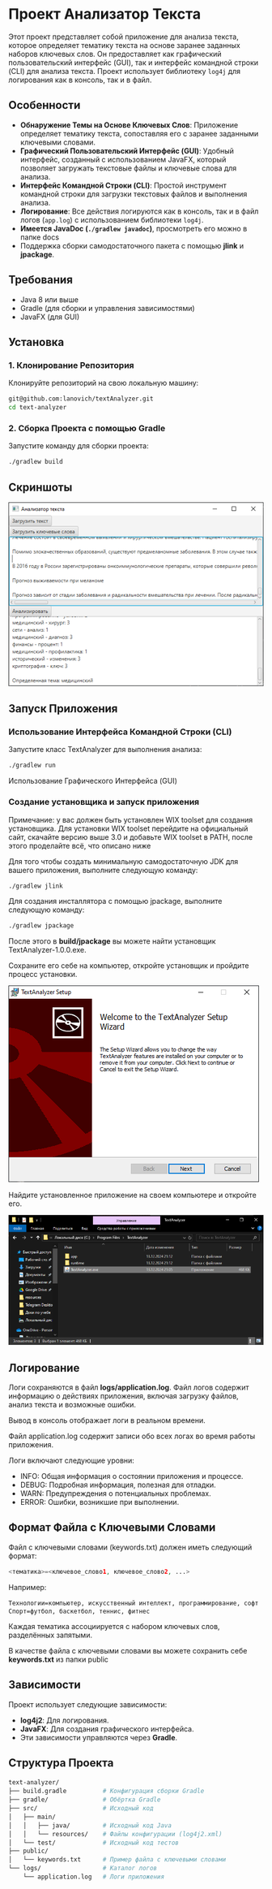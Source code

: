 # Проект Анализатор Текста

Этот проект представляет собой приложение для анализа текста, которое определяет тематику текста на основе заранее заданных наборов ключевых слов. Он предоставляет как графический пользовательский интерфейс (GUI), так и интерфейс командной строки (CLI) для анализа текста. Проект использует библиотеку `log4j` для логирования как в консоль, так и в файл.

## Особенности

- **Обнаружение Темы на Основе Ключевых Слов**: Приложение определяет тематику текста, сопоставляя его с заранее заданными ключевыми словами.
- **Графический Пользовательский Интерфейс (GUI)**: Удобный интерфейс, созданный с использованием JavaFX, который позволяет загружать текстовые файлы и ключевые слова для анализа.
- **Интерфейс Командной Строки (CLI)**: Простой инструмент командной строки для загрузки текстовых файлов и выполнения анализа.
- **Логирование**: Все действия логируются как в консоль, так и в файл логов (`app.log`) с использованием библиотеки `log4j`.
- **Имеется JavaDoc (``./gradlew javadoc``)**, просмотреть его можно в папке docs 
- Поддержка сборки самодостаточного пакета с помощью **jlink** и **jpackage**.
## Требования

- Java 8 или выше
- Gradle (для сборки и управления зависимостями)
- JavaFX (для GUI)

## Установка

### 1. Клонирование Репозитория

Клонируйте репозиторий на свою локальную машину:

```bash
git@github.com:lanovich/textAnalyzer.git
cd text-analyzer
```

### 2. Сборка Проекта с помощью Gradle

Запустите команду для сборки проекта:

```bash
./gradlew build
```

## Скриншоты

![screenshot.png](public/img.png)

## Запуск Приложения

### Использование Интерфейса Командной Строки (CLI)

Запустите класс TextAnalyzer для выполнения анализа:
```bash
./gradlew run
```
Использование Графического Интерфейса (GUI)
### Создание установщика и запуск приложения

Примечание: у вас должен быть установлен WIX toolset для создания установщика. Для установки WIX toolset перейдите на официальный сайт, скачайте версию выше 3.0 и добавьте WIX toolset в PATH, после этого проделайте всё, что описано ниже

Для того чтобы создать минимальную самодостаточную JDK для вашего приложения, выполните следующую команду:
```bash
./gradlew jlink
```

Для создания инсталлятора с помощью jpackage, выполните следующую команду:
```bash
./gradlew jpackage
```
После этого в **build/jpackage** вы можете найти установщик TextAnalyzer-1.0.0.exe.

Сохраните его себе на компьютер, откройте установщик и пройдите процесс установки.

![download.png](public/img_1.png)

Найдите установленное приложение на своем компьютере и откройте его.

![openApp.png](public/img_2.png)
## Логирование
Логи сохраняются в файл **logs/application.log**. Файл логов содержит информацию о действиях приложения, включая загрузку файлов, анализ текста и возможные ошибки.

Вывод в консоль отображает логи в реальном времени.

Файл application.log содержит записи обо всех логах во время работы приложения.

Логи включают следующие уровни:

- INFO: Общая информация о состоянии приложения и процессе.
- DEBUG: Подробная информация, полезная для отладки.
- WARN: Предупреждения о потенциальных проблемах.
- ERROR: Ошибки, возникшие при выполнении.

## Формат Файла с Ключевыми Словами
Файл с ключевыми словами (keywords.txt) должен иметь следующий формат:
```php
<тематика>=<ключевое_слово1, ключевое_слово2, ...>
```
Например:
```
Технологии=компьютер, искусственный интеллект, программирование, софт
Спорт=футбол, баскетбол, теннис, фитнес
```
Каждая тематика ассоциируется с набором ключевых слов, разделённых запятыми.

В качестве файла с ключевыми словами вы можете сохранить себе **keywords.txt** из папки public

## Зависимости
Проект использует следующие зависимости:

- **log4j2**: Для логирования.
- **JavaFX**: Для создания графического интерфейса.
- Эти зависимости управляются через **Gradle**.

## Структура Проекта
```bash
text-analyzer/
├── build.gradle          # Конфигурация сборки Gradle
├── gradle/               # Обёртка Gradle
├── src/                  # Исходный код
│   ├── main/
│   │   ├── java/         # Исходный код Java
│   │   └── resources/    # Файлы конфигурации (log4j2.xml)
│   └── test/             # Исходный код тестов
├── public/
│   └── keywords.txt      # Пример файла с ключевыми словами
└── logs/                 # Каталог логов
    └── application.log   # Логи приложения
